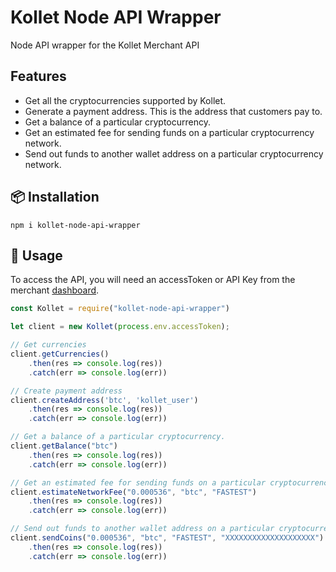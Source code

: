 # Kollet Node API Wrapper
Node API wrapper for the Kollet Merchant API

## Features
- Get all the cryptocurrencies supported by Kollet.
- Generate a payment address. This is the address that customers pay to.
- Get a balance of a particular cryptocurrency.
- Get an estimated fee for sending funds on a particular cryptocurrency network.
- Send out funds to another wallet address on a particular cryptocurrency network.

## 📦 Installation
```
npm i kollet-node-api-wrapper
```

## 📝 Usage
To access the API, you will need an accessToken or API Key from the merchant [dashboard]("https://app.kollet.io/developer/integrations"). 

```js
const Kollet = require("kollet-node-api-wrapper")

let client = new Kollet(process.env.accessToken);

// Get currencies
client.getCurrencies()
    .then(res => console.log(res))
    .catch(err => console.log(err))

// Create payment address
client.createAddress('btc', 'kollet_user')
    .then(res => console.log(res))
    .catch(err => console.log(err))

// Get a balance of a particular cryptocurrency.
client.getBalance("btc")
    .then(res => console.log(res))
    .catch(err => console.log(err))

// Get an estimated fee for sending funds on a particular cryptocurrency network.
client.estimateNetworkFee("0.000536", "btc", "FASTEST")
    .then(res => console.log(res))
    .catch(err => console.log(err))

// Send out funds to another wallet address on a particular cryptocurrency network.
client.sendCoins("0.000536", "btc", "FASTEST", "XXXXXXXXXXXXXXXXXXXX")
    .then(res => console.log(res))
    .catch(err => console.log(err))
```